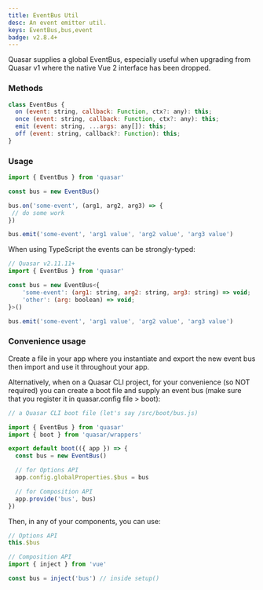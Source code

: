 ```yaml
---
title: EventBus Util
desc: An event emitter util.
keys: EventBus,bus,event
badge: v2.8.4+
---
```


Quasar supplies a global EventBus, especially useful when upgrading from Quasar v1 where the native Vue 2 interface has been dropped.

### Methods

```js
class EventBus {
  on (event: string, callback: Function, ctx?: any): this;
  once (event: string, callback: Function, ctx?: any): this;
  emit (event: string, ...args: any[]): this;
  off (event: string, callback?: Function): this;
}
```

### Usage

```js
import { EventBus } from 'quasar'

const bus = new EventBus()

bus.on('some-event', (arg1, arg2, arg3) => {
 // do some work
})

bus.emit('some-event', 'arg1 value', 'arg2 value', 'arg3 value')
```

When using TypeScript the events can be strongly-typed:

```js
// Quasar v2.11.11+
import { EventBus } from 'quasar'

const bus = new EventBus<{
    'some-event': (arg1: string, arg2: string, arg3: string) => void;
    'other': (arg: boolean) => void;
}>()

bus.emit('some-event', 'arg1 value', 'arg2 value', 'arg3 value')
```

### Convenience usage

Create a file in your app where you instantiate and export the new event bus then import and use it throughout your app.

Alternatively, when on a Quasar CLI project, for your convenience (so NOT required) you can create a boot file and supply an event bus (make sure that you register it in quasar.config file > boot):

```js
// a Quasar CLI boot file (let's say /src/boot/bus.js)

import { EventBus } from 'quasar'
import { boot } from 'quasar/wrappers'

export default boot(({ app }) => {
  const bus = new EventBus()

  // for Options API
  app.config.globalProperties.$bus = bus

  // for Composition API
  app.provide('bus', bus)
})
```

Then, in any of your components, you can use:

```js
// Options API
this.$bus

// Composition API
import { inject } from 'vue'

const bus = inject('bus') // inside setup()
```
